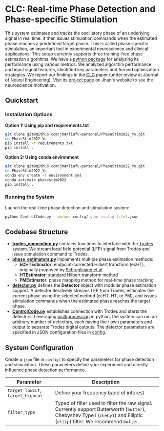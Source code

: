 # CLC: Real-time Phase Detection and Phase-specific Stimulation
 This system estimates and tracks the oscillatory phase of an underlying signal in real time. It then issues stimulation commands when the estimated phase reaches a predefined target phase. This is called phase-specific stimulation, an important tool in experimental neuroscience and clinical applications. This setup currently supports three training-free phase estimation algorithms. We have a [python package](https://github.com/JhanLiufu/PhaseStimAnalysis2022_Yu/tree/master?tab=readme-ov-file) for analyzing its performance using various metrics. We analyzed algorithm performance and input signal features, identified key parameters and formed optimization strategies. We report our findings in the [CLC](https://www.biorxiv.org/content/10.1101/2024.08.24.609522v1.full.pdf) paper (under review at Journal of Neural Engineering). Visit its [project page](https://jhanliufu.github.io/projects/closed_loop_control.html) on Jhan's website to see the neuroscience motivation.

## Quickstart

### Installation Options

**Option 1: Using pip and requirements.txt**
```bash
git clone git@github.com:jhanliufu-personal/PhaseStim2022_Yu.git
cd PhaseStim2022_Yu
pip install -r requirements.txt
pip install .
```

**Option 2: Using conda environment**
```bash
git clone git@github.com:jhanliufu-personal/PhaseStim2022_Yu.git
cd PhaseStim2022_Yu
conda env create -f environment.yml
conda activate phasestim2022
pip install .
```

### Running the System
Launch the real-time phase detection and stimulation system:
```bash
python ControlCode.py --params config/[your-config-file].json
```

## Codebase Structure
- **[trodes_connection.py](trodes_connection.py)** contains functions to interface with the [Trodes](https://spikegadgets.com/) system. We stream local field potential (LFP) signal from Trodes and issue stimulation command to Trodes.
- **[phase_estimators.py](phase_estimators.py)** implements multiple phase estimation methods:
  - **ECHTEstimator**: endpoint-corrected Hilbert transform (ecHT), originally proposed by [Schreglmann et.al](https://www.nature.com/articles/s41467-020-20581-7)
  - **HTEstimator**: standard Hilbert transform method
  - **PMEstimator**: phase mapping method for real-time phase tracking
- **[detector.py](detector.py)** defines the **Detector** object with modular phase estimation support. A detector iteratively streams LFP from Trodes, estimates the current phase using the selected method (ecHT, HT, or PM), and issues stimulation commands when the estimated phase reaches the target phase.
- **[ControlCode.py](ControlCode.py)** establishes connection with Trodes and starts the detectors. Leveraging [multiprocessing](https://docs.python.org/3/library/multiprocessing.html) in python, the system can run an arbitrary number of detectors, each having their own parameters and output to separate Trodes digital outputs. The detector parameters are specified in JSON configuration files in [config](config).

## System Configuration
Create a ```json``` file in ```config/``` to specify the parameters for phase detection and stimulation. These parameters define your 
experiment and directly influence phase detection performance. 

| Parameter | Description |
|-----------|-------------|
| ```target_lowcut```, ```target_highcut``` | Define your frequency band of interest |
| ```filter_type``` | Typed of filter used to filter the raw signal. Currently support Butterworth (```butter```), Chebyshev Type I (```cheby1```) and Elliptic (```ellip```) filter. We recommend ```butter``` |
